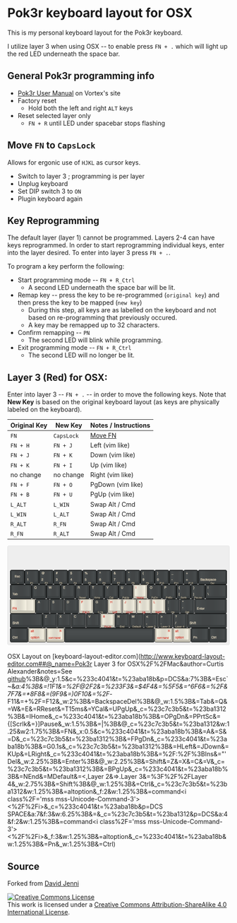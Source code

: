 # Pok3r keyboard layout for OSX
This is my personal keyboard layout for the Pok3r keyboard.

I utilize layer 3 when using OSX -- to enable press `FN + .` which will light up the red LED underneath the space bar.

## General Pok3r programming info
* [Pok3r User Manual](http://www.vortexgear.tw/db/upload/webdata4/6vortex_20166523361966663.pdf) on Vortex's site
* Factory reset
  * Hold both the left and right `ALT` keys
* Reset selected layer only
  * `FN + R` until LED under spacebar stops flashing

## <a name="Move_FN"></a>Move `FN` to `CapsLock`
Allows for ergonic use of `HJKL` as cursor keys.

* Switch to layer 3 ; programming is per layer
* Unplug keyboard
* Set DIP switch 3 to `ON`
* Plugin keyboard again

## Key Reprogramming
The default layer (layer 1) cannot be programmed.  Layers 2-4 can have keys reprogrammed.  In order to start reprogramming individual keys, enter into the layer desired.  To enter into layer 3 press `FN + .`.

To program a key perform the following:
* Start programming mode -- `FN + R_Ctrl`
  * A second LED underneath the space bar will be lit.
* Remap key -- press the key to be re-programmed (`original key`) and then press the key to be mapped (`new key`)
  * During this step, all keys are as labelled on the keyboard and not based on re-programming that previously occured.
  * A key may be remapped up to 32 characters.
* Confirm remapping -- `PN`
  * The second LED will blink while programming.
* Exit programming mode -- `FN + R_Ctrl`
  * The second LED will no longer be lit.

## Layer 3 (Red) for OSX:
Enter into layer 3 -- `FN + .` -- in order to move the following keys.  Note that **New Key** is based on the original keyboard layout (as keys are physically labeled on the keyboard).

| Original Key | New Key    | Notes / Instructions |
|--------------|------------|----------------------|
| `FN`         | `CapsLock` | [Move FN](#Move_FN)  |
| `FN + H`     | `FN + J`   | Left (vim like)      |
| `FN + J`     | `FN + K`   | Down (vim like)      |
| `FN + K`     | `FN + I`   | Up (vim like)        |
| no change    | no change  | Right (vim like)     |
| `FN + F`     | `FN + O`   | PgDown (vim like)    |
| `FN + B`     | `FN + U`   | PgUp (vim like)      |
| `L_ALT`      | `L_WIN`    | Swap Alt / Cmd       |
| `L_WIN`      | `L_ALT`    | Swap Alt / Cmd       |
| `R_ALT`      | `R_FN`     | Swap Alt / Cmd       |
| `R_FN`       | `R_ALT`    | Swap Alt / Cmd       |


![OSX layout](img/layout-osx.png)

OSX Layout on [keyboard-layout-editor.com](http://www.keyboard-layout-editor.com##@_name=Pok3r Layer 3 for OSX%2F%2FMac&author=Curtis Alexander&notes=See [github](https%2F:%2F%2F%2F%2Fgithub.com%2F%2Fcurtisalexander%2F%2Fpok3r-layouts)%3B&@_y:1.5&c=%233c4041&t=%23aba18b&p=DCS&a:7%3B&=Esc` ~&_a:4%3B&=!1F1&=%2F@2F2&=%233F3&=$4F4&=%5F5&=^6F6&=%2F&7F7&=*8F8&=(9F9&=)0F10&=%2F_-F11&=+%2F=F12&_w:2%3B&=BackspaceDel%3B&@_w:1.5%3B&=Tab&=Q&=W&=E&=RReset&=T15ms&=YCal&=UPgUp&_c=%23c7c3b5&t=%23ba1312%3B&=IHome&_c=%233c4041&t=%23aba18b%3B&=OPgDn&=PPrtSc&={[Scrlk&=}]Pause&_w:1.5%3B&=|\%3B&@_c=%23c7c3b5&t=%23ba1312&w:1.25&w2:1.75%3B&=FN&_x:0.5&c=%233c4041&t=%23aba18b%3B&=A&=S&=D&_c=%23c7c3b5&t=%23ba1312%3B&=FPgDn&_c=%233c4041&t=%23aba18b%3B&=G0.1s&_c=%23c7c3b5&t=%23ba1312%3B&=HLeft&=JDown&=KUp&=LRight&_c=%233c4041&t=%23aba18b%3B&=%2F:%2F%3BIns&="'Del&_w:2.25%3B&=Enter%3B&@_w:2.25%3B&=Shift&=Z&=X&=C&=V&_c=%23c7c3b5&t=%23ba1312%3B&=BPgUp&_c=%233c4041&t=%23aba18b%3B&=NEnd&=MDefault&=<,Layer 2&=>.Layer 3&=%3F%2F%2FLayer 4&_w:2.75%3B&=Shift%3B&@_w:1.25%3B&=Ctrl&_c=%23c7c3b5&t=%23ba1312&w:1.25%3B&=altoption&_f:2&w:1.25%3B&=command<i class%2F='mss mss-Unicode-Command-3'><%2F%2Fi>&_c=%233c4041&t=%23aba18b&p=DCS SPACE&a:7&f:3&w:6.25%3B&=&_c=%23c7c3b5&t=%23ba1312&p=DCS&a:4&f:2&w:1.25%3B&=command<i class%2F='mss mss-Unicode-Command-3'><%2F%2Fi>&_f:3&w:1.25%3B&=altoption&_c=%233c4041&t=%23aba18b&w:1.25%3B&=Pn&_w:1.25%3B&=Ctrl)

## Source
Forked from [David Jenni](https://github.com/davidjenni/pok3r-layouts)
 
<a rel="license" href="http://creativecommons.org/licenses/by-sa/4.0/"><img alt="Creative Commons License" style="border-width:0" src="https://i.creativecommons.org/l/by-sa/4.0/88x31.png" /></a><br />This work is licensed under a <a rel="license" href="http://creativecommons.org/licenses/by-sa/4.0/">Creative Commons Attribution-ShareAlike 4.0 International License</a>.
